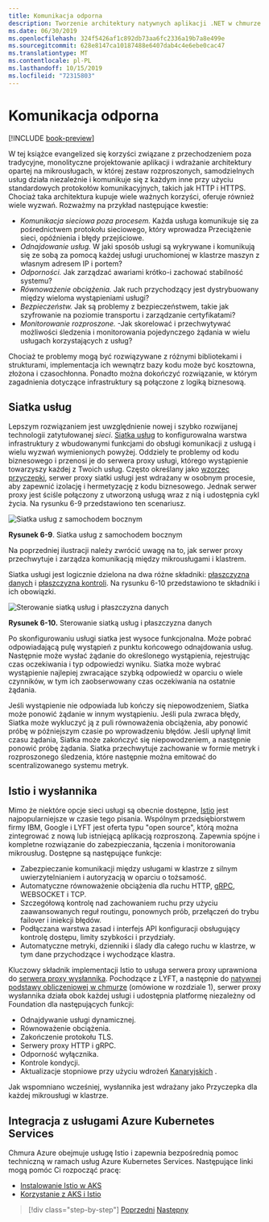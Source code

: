 ```yaml
---
title: Komunikacja odporna
description: Tworzenie architektury natywnych aplikacji .NET w chmurze dla platformy Azure | Komunikacja odporna
ms.date: 06/30/2019
ms.openlocfilehash: 324f5426af1c892db73aa6fc2336a19b7a8e499e
ms.sourcegitcommit: 628e8147ca10187488e6407dab4c4e6ebe0cac47
ms.translationtype: MT
ms.contentlocale: pl-PL
ms.lasthandoff: 10/15/2019
ms.locfileid: "72315803"
---
```

# <a name="resilient-communications"></a>Komunikacja odporna

[!INCLUDE [book-preview](../../../includes/book-preview.md)]

W tej książce evangelized się korzyści związane z przechodzeniem poza tradycyjne, monolityczne projektowanie aplikacji i wdrażanie architektury opartej na mikrousługach, w której zestaw rozproszonych, samodzielnych usług działa niezależnie i komunikuje się z każdym inne przy użyciu standardowych protokołów komunikacyjnych, takich jak HTTP i HTTPS. Chociaż taka architektura kupuje wiele ważnych korzyści, oferuje również wiele wyzwań. Rozważmy na przykład następujące kwestie:

- *Komunikacja sieciowa poza procesem.* Każda usługa komunikuje się za pośrednictwem protokołu sieciowego, który wprowadza Przeciążenie sieci, opóźnienia i błędy przejściowe.
- *Odnajdowanie usług.* W jaki sposób usługi są wykrywane i komunikują się ze sobą za pomocą każdej usługi uruchomionej w klastrze maszyn z własnym adresem IP i portem?
- *Odporności.* Jak zarządzać awariami krótko-i zachować stabilność systemu?
- *Równoważenie obciążenia.* Jak ruch przychodzący jest dystrybuowany między wieloma wystąpieniami usługi?
- *Bezpieczeństw.* Jak są problemy z bezpieczeństwem, takie jak szyfrowanie na poziomie transportu i zarządzanie certyfikatami?
- *Monitorowanie rozproszone.* -Jak skorelować i przechwytywać możliwości śledzenia i monitorowania pojedynczego żądania w wielu usługach korzystających z usług?

Chociaż te problemy mogą być rozwiązywane z różnymi bibliotekami i strukturami, implementacja ich wewnątrz bazy kodu może być kosztowna, złożona i czasochłonna. Ponadto można dokończyć rozwiązanie, w którym zagadnienia dotyczące infrastruktury są połączone z logiką biznesową.

## <a name="service-mesh"></a>Siatka usług

Lepszym rozwiązaniem jest uwzględnienie nowej i szybko rozwijanej technologii zatytułowanej *sieci*. [Siatka usług](https://www.nginx.com/blog/what-is-a-service-mesh/) to konfigurowalna warstwa infrastruktury z wbudowanymi funkcjami do obsługi komunikacji z usługą i wielu wyzwań wymienionych powyżej. Oddziely te problemy od kodu biznesowego i przenosi je do serwera proxy usługi, którego wystąpienie towarzyszy każdej z Twoich usług. Często określany jako [wzorzec przyczepki](https://docs.microsoft.com/azure/architecture/patterns/sidecar), serwer proxy siatki usługi jest wdrażany w osobnym procesie, aby zapewnić izolację i hermetyzację z kodu biznesowego. Jednak serwer proxy jest ściśle połączony z utworzoną usługą wraz z nią i udostępnia cykl życia. Na rysunku 6-9 przedstawiono ten scenariusz.

![Siatka usług z samochodem bocznym](./media/service-mesh-with-side-car.png)

**Rysunek 6-9**. Siatka usług z samochodem bocznym

Na poprzedniej ilustracji należy zwrócić uwagę na to, jak serwer proxy przechwytuje i zarządza komunikacją między mikrousługami i klastrem.

Siatka usługi jest logicznie dzielona na dwa różne składniki: [płaszczyzna danych](https://blog.envoyproxy.io/service-mesh-data-plane-vs-control-plane-2774e720f7fc) i [płaszczyzna kontroli](https://blog.envoyproxy.io/service-mesh-data-plane-vs-control-plane-2774e720f7fc). Na rysunku 6-10 przedstawiono te składniki i ich obowiązki.

![Sterowanie siatką usług i płaszczyzna danych](./media/istio-control-and-data-plane.png)

**Rysunek 6-10.** Sterowanie siatką usług i płaszczyzna danych

Po skonfigurowaniu usługi siatka jest wysoce funkcjonalna. Może pobrać odpowiadającą pulę wystąpień z punktu końcowego odnajdowania usług. Następnie może wysłać żądanie do określonego wystąpienia, rejestrując czas oczekiwania i typ odpowiedzi wyniku. Siatka może wybrać wystąpienie najlepiej zwracające szybką odpowiedź w oparciu o wiele czynników, w tym ich zaobserwowany czas oczekiwania na ostatnie żądania.

Jeśli wystąpienie nie odpowiada lub kończy się niepowodzeniem, Siatka może ponowić żądanie w innym wystąpieniu. Jeśli pula zwraca błędy, Siatka może wykluczyć ją z puli równoważenia obciążenia, aby ponowić próbę w późniejszym czasie po wprowadzeniu błędów. Jeśli upłynął limit czasu żądania, Siatka może zakończyć się niepowodzeniem, a następnie ponowić próbę żądania. Siatka przechwytuje zachowanie w formie metryk i rozproszonego śledzenia, które następnie można emitować do scentralizowanego systemu metryk.

## <a name="istio-and-envoy"></a>Istio i wysłannika

Mimo że niektóre opcje sieci usługi są obecnie dostępne, [Istio](https://istio.io/docs/concepts/what-is-istio/) jest najpopularniejsze w czasie tego pisania. Wspólnym przedsiębiorstwem firmy IBM, Google i LYFT jest oferta typu "open source", którą można zintegrować z nową lub istniejącą aplikacją rozproszoną. Zapewnia spójne i kompletne rozwiązanie do zabezpieczania, łączenia i monitorowania mikrousług. Dostępne są następujące funkcje:

- Zabezpieczanie komunikacji między usługami w klastrze z silnym uwierzytelnianiem i autoryzacją w oparciu o tożsamość.
- Automatyczne równoważenie obciążenia dla ruchu HTTP, [gRPC](https://grpc.io/), WEBSOCKET i TCP.
- Szczegółową kontrolę nad zachowaniem ruchu przy użyciu zaawansowanych reguł routingu, ponownych prób, przełączeń do trybu failover i iniekcji błędów.
- Podłączana warstwa zasad i interfejs API konfiguracji obsługujący kontrolę dostępu, limity szybkości i przydziały.
- Automatyczne metryki, dzienniki i ślady dla całego ruchu w klastrze, w tym dane przychodzące i wychodzące klastra.

Kluczowy składnik implementacji Istio to usługa serwera proxy uprawniona do [serwera proxy wysłannika](https://www.envoyproxy.io/docs/envoy/latest/intro/what_is_envoy). Pochodzące z LYFT, a następnie do [natywnej podstawy obliczeniowej w chmurze](https://www.cncf.io/) (omówione w rozdziale 1), serwer proxy wysłannika działa obok każdej usługi i udostępnia platformę niezależny od Foundation dla następujących funkcji:

- Odnajdywanie usługi dynamicznej.
- Równoważenie obciążenia.
- Zakończenie protokołu TLS.
- Serwery proxy HTTP i gRPC.
- Odporność wyłącznika.
- Kontrole kondycji.
- Aktualizacje stopniowe przy użyciu wdrożeń [Kanaryjskich](https://martinfowler.com/bliki/CanaryRelease.html) .

Jak wspomniano wcześniej, wysłannika jest wdrażany jako Przyczepka dla każdej mikrousługi w klastrze.

## <a name="integration-with-azure-kubernetes-services"></a>Integracja z usługami Azure Kubernetes Services

Chmura Azure obejmuje usługę Istio i zapewnia bezpośrednią pomoc techniczną w ramach usług Azure Kubernetes Services. Następujące linki mogą pomóc Ci rozpocząć pracę:

- [Instalowanie Istio w AKS](https://docs.microsoft.com/azure/aks/istio-install)
- [Korzystanie z AKS i Istio](https://docs.microsoft.com/azure/aks/istio-scenario-routing)

>[!div class="step-by-step"]
>[Poprzedni](infrastructure-resiliency-azure.md)
>[Następny](monitoring-health.md)
